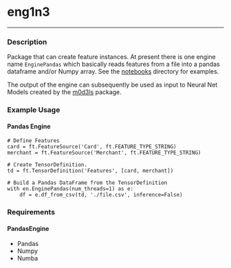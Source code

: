 # eng1n3
- - - 

### Description
Package that can create feature instances. At present there is one engine name `EnginePandas` which basically reads features from a file into a pandas dataframe and/or Numpy array. See the [notebooks](https://github.com/t0kk35/eng1n3/tree/main/notebooks) directory for examples. 

The output of the engine can subsequently be used as input to Neural Net Models created by the [m0d3ls](https://github.com/t0kk35/m0d3l) package.

### Example Usage
#### Pandas Engine
```
# Define Features
card = ft.FeatureSource('Card', ft.FEATURE_TYPE_STRING)
merchant = ft.FeatureSource('Merchant', ft.FEATURE_TYPE_STRING)

# Create TensorDefinition.
td = ft.TensorDefinition('Features', [card, merchant])

# Build a Pandas DataFrame from the TensorDefinition
with en.EnginePandas(num_threads=1) as e:
    df = e.df_from_csv(td, './file.csv', inference=False)
```

### Requirements
#### PandasEngine
- Pandas
- Numpy
- Numba